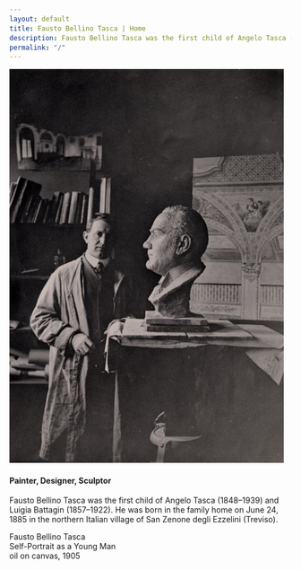 ```yaml
---
layout: default
title: Fausto Bellino Tasca | Home
description: Fausto Bellino Tasca was the first child of Angelo Tasca (1848-1939) and Luigia Battagin (1857-1922).
permalink: "/"
---
```

<div class="container-home">
  <img src="../images/self-with-caruso.jpg" alt="Fausto Bellino Tasca, Self-pPrtrait as a Young Man, oil on canvas, 1905">
  <h4>Painter, Designer, Sculptor</h4>
</div>

<div class="home-text">
  <p>Fausto Bellino Tasca was the first child of Angelo Tasca (1848&#8211;1939) and Luigia Battagin (1857&#8211;1922). He was born in the family home on June 24, 1885 in the northern Italian village of San Zenone degli Ezzelini (Treviso).</p>

  <p class="home-caption">Fausto Bellino Tasca<br />Self-Portrait as a Young Man<br />oil on canvas, 1905</p>
</div>

